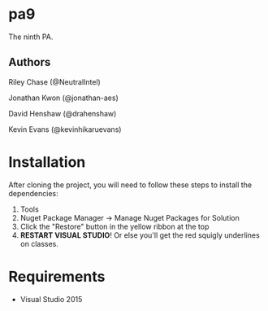 # pa9

The ninth PA. 

## Authors

Riley Chase (@NeutralIntel)

Jonathan Kwon (@jonathan-aes)

David Henshaw (@drahenshaw)

Kevin Evans (@kevinhikaruevans)


# Installation

After cloning the project, you will need to follow these steps to install the dependencies:

1. Tools
2. Nuget Package Manager -> Manage Nuget Packages for Solution 
3. Click the "Restore" button in the yellow ribbon at the top
4. **RESTART VISUAL STUDIO**! Or else you'll get the red squigly underlines on classes.

# Requirements

* Visual Studio 2015

